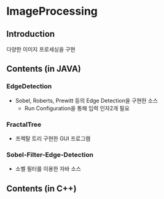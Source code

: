 # ImageProcessing

## Introduction
다양한 이미지 프로세싱을 구현
  
## Contents (in JAVA)

### EdgeDetection
* Sobel, Roberts, Prewitt 등의 Edge Detection을 구현한 소스
  * Run Configuration을 통해 입력 인자2개 필요
  
### FractalTree
* 프렉탈 트리 구현한 GUI 프로그램

### Sobel-Filter-Edge-Detection
* 소벨 필터를 이용한 자바 소스



## Contents (in C++)
